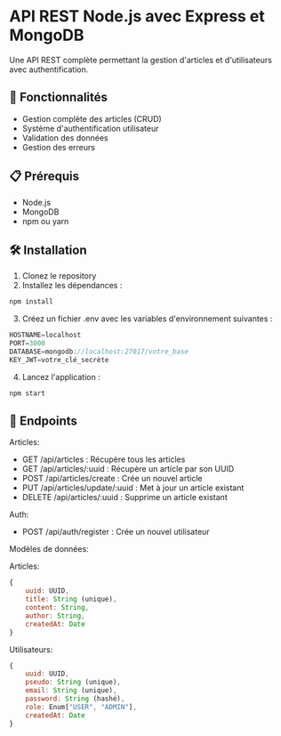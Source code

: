 # API REST Node.js avec Express et MongoDB

Une API REST complète permettant la gestion d'articles et d'utilisateurs avec authentification.

## 🚀 Fonctionnalités

-   Gestion complète des articles (CRUD)
-   Système d'authentification utilisateur
-   Validation des données
-   Gestion des erreurs

## 📋 Prérequis

-   Node.js
-   MongoDB
-   npm ou yarn

## 🛠️ Installation

1. Clonez le repository
2. Installez les dépendances :

```bash
npm install
```

3. Créez un fichier .env avec les variables d'environnement suivantes :

```javascript
HOSTNAME=localhost
PORT=3000
DATABASE=mongodb://localhost:27017/votre_base
KEY_JWT=votre_clé_secrète
```

4. Lancez l'application :

```bash
npm start
```

## 📝 Endpoints

Articles:

-   GET /api/articles : Récupère tous les articles
-   GET /api/articles/:uuid : Récupère un article par son UUID
-   POST /api/articles/create : Crée un nouvel article
-   PUT /api/articles/update/:uuid : Met à jour un article existant
-   DELETE /api/articles/:uuid : Supprime un article existant

Auth:

-   POST /api/auth/register : Crée un nouvel utilisateur

Modèles de données:

Articles:

```javascript
{
    uuid: UUID,
    title: String (unique),
    content: String,
    author: String,
    createdAt: Date
}
```

Utilisateurs:

```javascript
{
    uuid: UUID,
    pseudo: String (unique),
    email: String (unique),
    password: String (hashé),
    role: Enum["USER", "ADMIN"],
    createdAt: Date
}
```
